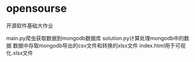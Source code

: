 # opensourse
开源软件基础大作业

main.py爬虫获取数据到mongodb数据库
solution.py计算处理mongodb中的数据
数据中存取mongodb导出的csv文件和转换的xlsx文件
index.html用于可视化.xlsx文件
